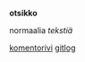 **otsikko**

normaalia *tekstiä*

[komentorivi](https://github.com/pinjasa/ot-harjoitustyo/blob/master/laskarit/viikko1/komentorivi.txt)
[gitlog](https://github.com/pinjasa/ot-harjoitustyo/blob/master/laskarit/viikko1/gitlog.txt)
